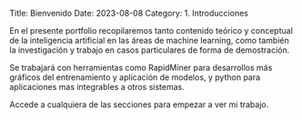 Title: Bienvenido
Date: 2023-08-08
Category: 1. Introducciones


En el presente portfolio recopilaremos tanto contenido teórico y conceptual de la inteligencia artificial en las áreas de machine learning, como también la investigación y trabajo en casos particulares de forma de demostración.

Se trabajará con herramientas como RapidMiner para desarrollos más gráficos del entrenamiento y aplicación de modelos, y python para aplicaciones mas integrables a otros sistemas.

Accede a cualquiera de las secciones para empezar a ver mi trabajo.

